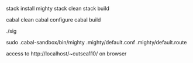 stack install mighty
stack clean
stack build

cabal clean
cabal configure
cabal build

./sig

sudo .cabal-sandbox/bin/mighty .mighty/default.conf .mighty/default.route

access to http://localhost/~cutsea110/ on browser
